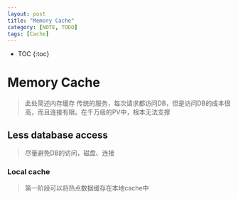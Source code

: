 ```yaml
---
layout: post
title: "Memory Cache"
category: [NOTE, TODO]
tags: [Cache]
---
```

* TOC
{:toc}

# Memory Cache
> 此处简述内存缓存
> 传统的服务，每次请求都访问DB，但是访问DB的成本很高，而且连接有限。在千万级的PV中，根本无法支撑

## Less database access
> 尽量避免DB的访问，磁盘、连接

### Local cache
> 第一阶段可以将热点数据缓存在本地cache中
